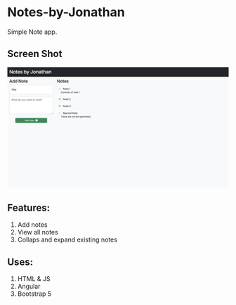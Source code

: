 # Notes-by-Jonathan
Simple Note app.

## Screen Shot
![Alt text](https://github.com/fatherboard28/Notes-by-Jonathan/blob/main/Screen%20Shot%202022-08-13%20at%2011.42.54%20AM.png)

## Features:
1. Add notes
2. View all notes
3. Collaps and expand existing notes

## Uses:
1. HTML & JS
2. Angular
3. Bootstrap 5
